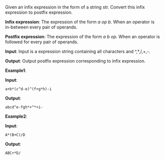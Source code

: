 Given an infix expression in the form of a string str. Convert this infix expression to postfix expression.

**Infix expression**: The expression of the form *a op b*. When an operator is in-between every pair of operands.

**Postfix expression**: The expression of the form *a b op*. When an operator is followed for every pair of operands.

**Input**: Input is a expression string containing all characters and ^,*,/,+,-.

**Output**: Output postfix expression corresponding to infix expression.

**Example1**:

**Input**:

    a+b*(c^d-e)^(f+g*h)-i

**Output**:

    abcd^e-fgh*+^*+i-
    
**Example2**:

**Input**:

    A*(B+C)/D

**Output**:

    ABC+*D/